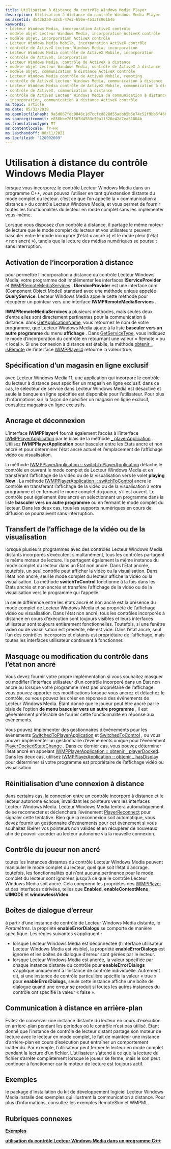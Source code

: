```yaml
---
title: Utilisation à distance du contrôle Windows Media Player
description: Utilisation à distance du contrôle Windows Media Player
ms.assetid: d543b2a0-a2cb-47e2-b50e-4513fc061b46
keywords:
- Lecteur Windows Media, incorporation ActiveX contrôle
- modèle objet Lecteur Windows Media, incorporation ActiveX contrôle
- modèle objet, incorporation ActiveX contrôle
- Lecteur Windows Media Mobile, incorporation ActiveX contrôle
- contrôle de ActiveX Lecteur Windows Media, incorporation
- Lecteur Windows Media contrôle de ActiveX Mobile, incorporation
- contrôle de ActiveX, incorporation
- Lecteur Windows Media, contrôle de ActiveX à distance
- modèle objet Lecteur Windows Media, contrôle de ActiveX à distance
- modèle objet, communication à distance ActiveX contrôle
- Lecteur Windows Media contrôle de ActiveX Mobile, remoting
- contrôle de ActiveX Lecteur Windows Media, communication à distance
- Lecteur Windows Media contrôle de ActiveX Mobile, communication à distance
- contrôle de ActiveX, communication à distance
- contrôle de ActiveX Lecteur Windows Media de communication à distance
- incorporation, communication à distance ActiveX contrôle
ms.topic: article
ms.date: 05/31/2018
ms.openlocfilehash: 9a5d067fdc0846c1d7ccfcd828d55adbb5b5e74c52f9bb5f468d86192655004c
ms.sourcegitcommit: e858bbe701567d4583c50a11326e42d7ea51804b
ms.translationtype: MT
ms.contentlocale: fr-FR
ms.lasthandoff: 08/11/2021
ms.locfileid: "120002609"
---
```

# <a name="remoting-the-windows-media-player-control"></a>Utilisation à distance du contrôle Windows Media Player

lorsque vous incorporez le contrôle Lecteur Windows Media dans un programme C++, vous pouvez l’utiliser en tant qu’extension distante du mode complet du lecteur. c’est ce que l’on appelle la « communication à distance » du contrôle Lecteur Windows Media, et vous permet de fournir toutes les fonctionnalités du lecteur en mode complet sans les implémenter vous-même.

Lorsque vous disposez d’un contrôle à distance, il partage le même moteur de lecture que le mode complet du lecteur et vos utilisateurs peuvent basculer entre le mode incorporé (l’état « ancré ») et le mode plein (l’état « non ancré »), tandis que la lecture des médias numériques se poursuit sans interruption.

## <a name="enabling-remote-embedding"></a>Activation de l’incorporation à distance

pour permettre l’incorporation à distance du contrôle Lecteur Windows Media, votre programme doit implémenter les interfaces **IServiceProvider** et [IWMPRemoteMediaServices](/previous-versions/windows/desktop/api/wmp/nn-wmp-iwmpremotemediaservices) . **IServiceProvider** est une interface com (Component Object Model) standard avec une méthode unique appelée **QueryService**. Lecteur Windows Media appelle cette méthode pour récupérer un pointeur vers une interface **IWMPRemoteMediaServices** .

**IWMPRemoteMediaServices** a plusieurs méthodes, mais seules deux d’entre elles sont directement pertinentes pour la communication à distance. dans [GetApplicationName](/previous-versions/windows/desktop/api/wmp/nf-wmp-iwmpremotemediaservices-getapplicationname), vous retournez le nom de votre programme, que Lecteur Windows Media ajoute à la liste **basculer vers un autre programme** du menu **affichage** . Dans [GetServiceType](/previous-versions/windows/desktop/api/wmp/nf-wmp-iwmpremotemediaservices-getservicetype), vous indiquez le mode d’incorporation du contrôle en retournant une valeur « Remote » ou « local ». Si une connexion à distance est établie, la méthode [obtenir \_ isRemote](/previous-versions/windows/desktop/api/wmp/nf-wmp-iwmpplayer4-get_isremote) de l’interface [IWMPPlayer4](/previous-versions/windows/desktop/api/wmp/nn-wmp-iwmpplayer4) retourne la valeur true.

## <a name="specifying-an-exclusive-online-store"></a>Spécification d’un magasin en ligne exclusif

avec Lecteur Windows Media 11, une application qui incorpore le contrôle du lecteur à distance peut spécifier un magasin en ligne exclusif. dans ce cas, le sélecteur de service dans Lecteur Windows Media est désactivé et seule la banque en ligne spécifiée est disponible pour l’utilisateur. Pour plus d’informations sur la façon de spécifier un magasin en ligne exclusif, consultez [magasins en ligne exclusifs](exclusive-online-stores.md).

## <a name="docking-and-undocking"></a>Ancrage et déconnexion

L’interface **IWMPPlayer4** fournit également l’accès à l’interface [IWMPPlayerApplication](/previous-versions/windows/desktop/api/wmp/nn-wmp-iwmpplayerapplication) par le biais de la méthode [ \_ playerApplication](/previous-versions/windows/desktop/api/wmp/nf-wmp-iwmpplayer4-get_playerapplication) . Utilisez **IWMPPlayerApplication** pour basculer entre les États ancré et non ancré et pour déterminer l’état ancré actuel et l’emplacement de l’affichage vidéo ou visualisation.

la méthode [IWMPPlayerApplication :: switchToPlayerApplication](/previous-versions/windows/desktop/api/wmp/nf-wmp-iwmpplayerapplication-switchtoplayerapplication) détache le contrôle en ouvrant le mode complet de Lecteur Windows Media et en transférant l’affichage de la vidéo ou de la visualisation vers le volet **playing Now** . La méthode [IWMPPlayerApplication :: switchToControl](/previous-versions/windows/desktop/api/wmp/nf-wmp-iwmpplayerapplication-switchtocontrol) ancre le contrôle en transférant l’affichage de la vidéo ou de la visualisation à votre programme et en fermant le mode complet du joueur, s’il est ouvert. Le contrôle peut également être ancré en sélectionnant un programme dans la liste **basculer vers un autre programme** ou en fermant le mode complet du lecteur. Dans les deux cas, tous les supports numériques en cours de diffusion se poursuivent sans interruption.

## <a name="transferring-the-video-or-visualization-display"></a>Transfert de l’affichage de la vidéo ou de la visualisation

lorsque plusieurs programmes avec des contrôles Lecteur Windows Media distants incorporés s’exécutent simultanément, tous les contrôles partagent le même moteur de lecture. Ils partagent également la même instance du mode complet du lecteur dans un État non ancré. Dans l’État ancrée, toutefois, un seul contrôle peut afficher la vidéo ou la visualisation. Dans l’état non ancré, seul le mode complet du lecteur affiche la vidéo ou la visualisation. La méthode **switchToControl** fonctionne à la fois dans les États ancrés et non ancrés et transfère l’affichage de la vidéo ou de la visualisation vers le programme qui l’appelle.

la seule différence entre les états ancré et non ancré est la présence du mode complet de Lecteur Windows Media et sa propriété de l’affichage vidéo ou visualisation. Dans l’état non ancré, tous les contrôles incorporés à distance en cours d’exécution sont toujours visibles et leurs interfaces utilisateur sont toujours entièrement fonctionnelles. Toutefois, si une fenêtre vidéo ou de visualisation est présente, elle est vide. Dans l’état ancré, seul l’un des contrôles incorporés et distants est propriétaire de l’affichage, mais toutes les interfaces utilisateur continuent à fonctionner.

## <a name="hiding-or-changing-the-control-in-the-undocked-state"></a>Masquage ou modification du contrôle dans l’état non ancré

Vous devez fournir votre propre implémentation si vous souhaitez masquer ou modifier l’interface utilisateur d’un contrôle incorporé dans un État non ancré ou lorsque votre programme n’est pas propriétaire de l’affichage. vous pouvez apporter ces modifications lorsque vous ancrez et détachez le contrôle, ou vous pouvez les créer en réponse à des événements de Lecteur Windows Media. Étant donné que le joueur peut être ancré par le biais de l’option **de menu basculer vers un autre programme** , il est généralement préférable de fournir cette fonctionnalité en réponse aux événements.

Vous pouvez implémenter des gestionnaires d’événements pour les événements [SwitchedToPlayerApplication](/previous-versions/windows/desktop/api/wmp/nf-wmp-iwmpevents-switchedtoplayerapplication) et [SwitchedToControl](/previous-versions/windows/desktop/api/wmp/nf-wmp-iwmpevents-switchedtocontrol) , ou vous pouvez implémenter un gestionnaire d’événements unique pour l’événement [PlayerDockedStateChange](/previous-versions/windows/desktop/api/wmp/nf-wmp-iwmpevents-playerdockedstatechange) . Dans ce dernier cas, vous pouvez déterminer l’état ancré en appelant [IWMPPlayerApplication :: obtenir \_ playerDocked](/previous-versions/windows/desktop/api/wmp/nf-wmp-iwmpplayerapplication-get_playerdocked). Dans les deux cas, utilisez [IWMPPlayerApplication :: obtenir \_ hasDisplay](/previous-versions/windows/desktop/api/wmp/nf-wmp-iwmpplayerapplication-get_hasdisplay) pour déterminer si votre programme est propriétaire de l’affichage vidéo ou visualisation.

## <a name="re-establishing-a-remote-connection"></a>Réinitialisation d’une connexion à distance

dans certains cas, la connexion entre un contrôle incorporé à distance et le lecteur autonome échoue, invalidant les pointeurs vers les interfaces Lecteur Windows Media. Lecteur Windows Media tentera automatiquement de se reconnecter et déclenchera l’événement [PlayerReconnect](/previous-versions/windows/desktop/api/wmp/nf-wmp-iwmpevents-playerreconnect) pour signaler cette tentative. Bien que la reconnexion soit automatique, vous devez fournir un gestionnaire d’événements pour cet événement si vous souhaitez libérer vos pointeurs non valides et en récupérer de nouveaux afin de pouvoir accéder au lecteur autonome via la nouvelle connexion.

## <a name="controlling-the-undocked-player"></a>Contrôle du joueur non ancré

toutes les instances distantes du contrôle Lecteur Windows Media peuvent manipuler le mode complet du lecteur, quel que soit l’état d’ancrage. toutefois, les fonctionnalités qui n’ont aucune pertinence pour le mode complet du lecteur sont ignorées jusqu’à ce que le contrôle Lecteur Windows Media soit ancré. Cela comprend les propriétés des [IWMPPlayer](/previous-versions/windows/desktop/api/wmp/nn-wmp-iwmpplayer) et des interfaces dérivées, telles que **Enabled**, **enableContextMenu**, **UIMODE** et **windowlessVideo**.

## <a name="error-dialog-boxes"></a>Boîtes de dialogue d’erreur

à partir d’une instance de contrôle de Lecteur Windows Media distante, le *Paramètres*. la propriété **enableErrorDialogs** se comporte de manière spécifique. Les règles suivantes s’appliquent :

-   lorsque Lecteur Windows Media est déconnectée (l’interface utilisateur Lecteur Windows Media est visible), la propriété **enableErrorDialogs** est ignorée et les boîtes de dialogue d’erreur sont gérées par le lecteur.
-   lorsque Lecteur Windows Media est ancrée, la valeur spécifiée par chaque instance distante du contrôle pour **enableErrorDialogs** s’applique uniquement à l’instance de contrôle individuelle. Autrement dit, si une instance de contrôle particulière spécifie la valeur « true » pour **enableErrorDialogs**, seule cette instance affiche une boîte de dialogue quand une erreur se produit si toutes les autres instances du contrôle ont spécifié la valeur « false ».

## <a name="remoting-in-the-background"></a>Communication à distance en arrière-plan

Évitez de conserver une instance distante du lecteur en cours d’exécution en arrière-plan pendant les périodes où le contrôle n’est pas utilisé. Étant donné que l’instance de contrôle de lecteur distant partage son moteur de lecture avec le lecteur en mode complet, le fait de maintenir une instance d’arrière-plan en cours d’exécution peut entraîner un comportement inattendu. Par exemple, l’utilisateur peut fermer le lecteur en mode complet pendant la lecture d’un fichier. L’utilisateur s’attend à ce que la lecture du fichier s’arrête complètement lorsque le joueur se ferme, mais le son peut continuer à fonctionner car le moteur de lecture est toujours actif.

## <a name="samples"></a>Exemples

le package d’installation du kit de développement logiciel Lecteur Windows Media installe des exemples qui illustrent la communication à distance. Pour plus d’informations, consultez les exemples RemoteSkin et WMPML.

## <a name="related-topics"></a>Rubriques connexes

<dl> <dt>

[**Exemples**](samples.md)
</dt> <dt>

[**utilisation du contrôle Lecteur Windows Media dans un programme C++**](using-the-windows-media-player-control-in-a-c---program.md)
</dt> </dl>

 

 




